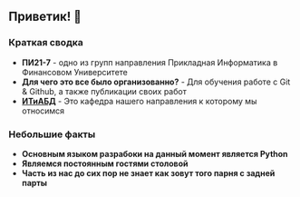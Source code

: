 ## Приветик! 👋

### Краткая сводка

* **ПИ21-7** - одно из групп направления Прикладная Информатика в Финансовом Университете 
* **Для чего это все было организованно?** - Для обучения работе с Git & Github, а также публикации своих работ
* [**ИТиАБД**](https://vk.com/itbda2000) - Это кафедра нашего направления к которому мы относимся

### Небольшие факты

* **Основным языком разрабоки на данный момент является Python**
* **Являемся постоянным гостями столовой**
* **Часть из нас до сих пор не знает как зовут того парня с задней парты**
<!--

**Here are some ideas to get you started:**

🙋‍♀️ A short introduction - what is your organization all about?
🌈 Contribution guidelines - how can the community get involved?
👩‍💻 Useful resources - where can the community find your docs? Is there anything else the community should know?
🍿 Fun facts - what does your team eat for breakfast?
🧙 Remember, you can do mighty things with the power of [Markdown](https://docs.github.com/github/writing-on-github/getting-started-with-writing-and-formatting-on-github/basic-writing-and-formatting-syntax)
-->
